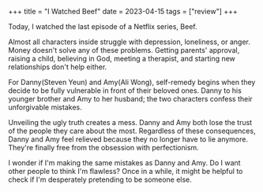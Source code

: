 +++
title = "I Watched Beef"
date = 2023-04-15
tags = ["review"]
+++

Today, I watched the last episode of a Netflix series, Beef.

Almost all characters inside struggle with depression, loneliness, or anger. Money doesn't solve any of these problems. Getting parents' approval, raising a child, believing in God, meeting a therapist, and starting new relationships don't help either. 

For Danny(Steven Yeun) and Amy(Ali Wong), self-remedy begins when they decide to be fully vulnerable in front of their beloved ones. Danny to his younger brother and Amy to her husband; the two characters confess their unforgivable mistakes.

Unveiling the ugly truth creates a mess. Danny and Amy both lose the trust of the people they care about the most. Regardless of these consequences, Danny and Amy feel relieved because they no longer have to lie anymore. They're finally free from the obsession with perfectionism.

I wonder if I'm making the same mistakes as Danny and Amy. Do I want other people to think I'm flawless? Once in a while, it might be helpful to check if I'm desperately pretending to be someone else.